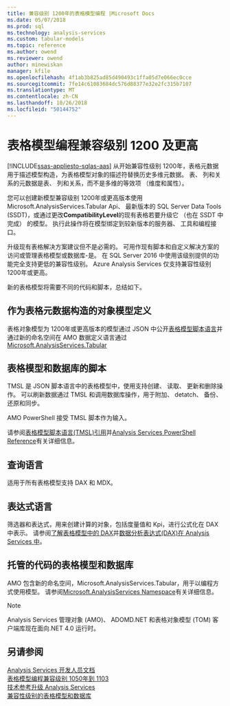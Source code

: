 ```yaml
---
title: 兼容级别 1200年的表格模型编程 |Microsoft Docs
ms.date: 05/07/2018
ms.prod: sql
ms.technology: analysis-services
ms.custom: tabular-models
ms.topic: reference
ms.author: owend
ms.reviewer: owend
author: minewiskan
manager: kfile
ms.openlocfilehash: 4f1ab3b825ad85d490493c1ffa05d7e066ec0cce
ms.sourcegitcommit: 7fe14c61083684dc576d88377e32e2fc315b7107
ms.translationtype: MT
ms.contentlocale: zh-CN
ms.lasthandoff: 10/26/2018
ms.locfileid: "50144752"
---
```

# <a name="tabular-model-programming-for-compatibility-level-1200-and-higher"></a>表格模型编程兼容级别 1200 及更高
[!INCLUDE[ssas-appliesto-sqlas-aas](../../includes/ssas-appliesto-sqlas-aas.md)]
从开始兼容性级别 1200年，表格元数据用于描述模型构造，为表格模型对象的描述符替换历史多维元数据。 表、 列和关系的元数据是表、 列和关系，而不是多维的等效项 （维度和属性）。  
  
您可以创建新模型兼容级别 1200年或更高版本使用 Microsoft.AnalysisServices.Tabular Api、 最新版本的 SQL Server Data Tools (SSDT)，或通过更改**CompatibilityLevel**的现有表格若要升级它 （也在 SSDT 中完成） 的模型。 执行此操作将在模型绑定到较新版本的服务器、 工具和编程接口。   
  
升级现有表格解决方案建议但不是必需的。 可用作现有脚本和自定义解决方案的访问或管理表格模型或数据库-是。 在 SQL Server 2016 中使用该级别提供的功能完全支持更低的兼容性级别。 Azure Analysis Services 仅支持兼容性级别 1200年或更高。
  
 新的表格模型将需要不同的代码和脚本，总结如下。  
  
## <a name="object-model-definitions-as-tabular-metadata-constructs"></a>作为表格元数据构造的对象模型定义  
 表格对象模型为 1200年或更高版本的模型通过 JSON 中公开[表格模型脚本语言](https://docs.microsoft.com/bi-reference/tmsl/tabular-model-scripting-language-tmsl-reference)并通过新的命名空间在 AMO 数据定义语言通过[Microsoft.AnalysisServices.Tabular](http://msdn.microsoft.com/library/microsoft.analysisservices.tabular.aspx)

## <a name="script-for-tabular-models-and-databases"></a>表格模型和数据库的脚本  
 TMSL 是 JSON 脚本语言中的表格模型中，使用支持创建、 读取、 更新和删除操作。 可以刷新数据通过 TMSL 和调用数据库操作，用于附加、 detatch、 备份、 还原和同步。  
  
 AMO PowerShell 接受 TMSL 脚本作为输入。  
  
 请参阅[表格模型脚本语言&#40;TMSL&#41;引用](https://docs.microsoft.com/bi-reference/tmsl/tabular-model-scripting-language-tmsl-reference)并[Analysis Services PowerShell Reference](../../analysis-services/powershell/analysis-services-powershell-reference.md)有关详细信息。  
  
## <a name="query-languages"></a>查询语言  
 适用于所有表格模型支持 DAX 和 MDX。  
  
## <a name="expression-language"></a>表达式语言  
 筛选器和表达式，用来创建计算的对象，包括度量值和 Kpi，进行公式化在 DAX 中表示。 请参阅[了解表格模型中的 DAX](../../analysis-services/tabular-models/understanding-dax-in-tabular-models-ssas-tabular.md)并[数据分析表达式&#40;DAX&#41;在 Analysis Services 中](http://msdn.microsoft.com/library/abb336c9-3346-4cab-b91b-90f93f4575e5)。  
  
## <a name="managed-code-for-tabular-models-and-databases"></a>托管的代码的表格模型和数据库  
 AMO 包含新的命名空间，Microsoft.AnalysisServices.Tabular，用于以编程方式使用模型。 请参阅[Microsoft.AnalysisServices Namespace](https://msdn.microsoft.com/library/ms146720\(SQL.130\).aspx)有关详细信息。  
  
> [!NOTE]  
>  Analysis Services 管理对象 (AMO)、 ADOMD.NET 和表格对象模型 (TOM) 客户端库现在面向.NET 4.0 运行时。   
  
## <a name="see-also"></a>另请参阅  
 [Analysis Services 开发人员文档](../../analysis-services/analysis-services-developer-documentation.md)   
 [表格模型编程兼容级别 1050年到 1103](../../analysis-services/tabular-model-programming-compatibility-levels-1050-1103/tabular-model-programming-for-compatibility-levels-1050-through-1103.md)   
 [技术参考](../../analysis-services/powershell/technical-reference-ssas.md)[升级 Analysis Services](../../database-engine/install-windows/upgrade-analysis-services.md)  
 [兼容性级别的表格模型和数据库](../../analysis-services/tabular-model-programming-compatibility-levels-1050-1103/tabular-model-programming-for-compatibility-levels-1050-through-1103.md)  
  
  
